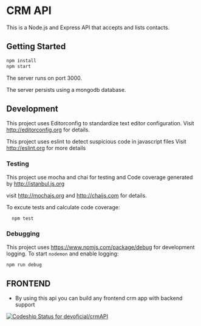 # CRM API

This is a Node.js and Express API that accepts and lists contacts.

## Getting Started

```bash
npm install
npm start
```

The server runs on port 3000.


The server persists using a mongodb database.

## Development

This project uses Editorconfig to standardize text editor configuration.
Visit http://editorconfig.org for details.

This project uses eslint to detect suspicious code in javascript files
Visit http://eslint.org for more details
### Testing

This project use mocha and chai for testing and Code coverage generated by http://istanbul.js.org


visit http://mochajs.org and http://chaijs.com for details.

To excute tests and calculate code coverage:

```bash
  npm test
```

### Debugging

This project uses https://www.npmjs.com/package/debug for development logging. To start `nodemon` and enable logging:

```bash
npm run debug
```

## FRONTEND
- By using this api you can build any frontend crm app with backend support

[ ![Codeship Status for devoficial/crmAPI](https://app.codeship.com/projects/984e6b20-96ed-0136-6e76-4697f7ee8c10/status?branch=master)](https://app.codeship.com/projects/304946)
